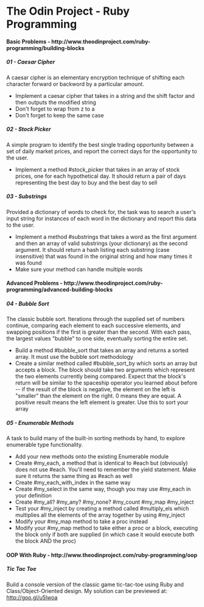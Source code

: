 # The Odin Project - Ruby Programming

<h4>Basic Problems - http://www.theodinproject.com/ruby-programming/building-blocks</h4>

<h5>01 - Caesar Cipher</h5>

  A caesar cipher is an elementary encryption technique of shifting each character forward or backword by a particular amount.
  <ul>
  <li>Implement a caesar cipher that takes in a string and the shift factor and then outputs the modified string</li>
  <li>Don't forget to wrap from z to a</li>
  <li>Don't forget to keep the same case</li>
  </ul>
  
<h5>02 - Stock Picker</h5>

  A simple program to identify the best single trading opportunity between a set of daily market prices, and report the correct days for the opportunity to the user.
  <ul>
  <li>Implement a method #stock_picker that takes in an array of stock prices, one for each hypothetical day. It should return a pair of days representing the best day to buy and the best day to sell</li>
  </ul>

<h5>03 - Substrings</h5>

  Provided a dictionary of words to check for, the task was to search a user's input string for instances of each word in the dictionary and report this data to the user.
  <ul>
  <li>Implement a method #substrings that takes a word as the first argument and then an array of valid substrings (your dictionary) as the second argument. It should return a hash listing each substring (case insensitive) that was found in the original string and how many times it was found</li>
  <li>Make sure your method can handle multiple words</li>
  </ul>

<h4>Advanced Problems - http://www.theodinproject.com/ruby-programming/advanced-building-blocks</h4>

<h5>04 - Bubble Sort</h5>

  The classic bubble sort. Iterations through the supplied set of numbers continue, comparing each element to each successive elements, and swapping positions if the first is greater than the second. With each pass, the largest values "bubble" to one side, eventually sorting the entire set.
  <ul>
  <li>Build a method #bubble_sort that takes an array and returns a sorted array. It must use the bubble sort methodology</li>
  <li>Create a similar method called #bubble_sort_by which sorts an array but accepts a block. The block should take two arguments which represent the two elements currently being compared. Expect that the block's return will be similar to the spaceship operator you learned about before -- if the result of the block is negative, the element on the left is "smaller" than the element on the right. 0 means they are equal. A positive result means the left element is greater. Use this to sort your array</li>
  </ul>

<h5>05 - Enumerable Methods</h5>

  A task to build many of the built-in sorting methods by hand, to explore enumerable type functionality.
  <ul>
  <li>Add your new methods onto the existing Enumerable module</li>
  <li>Create #my_each, a method that is identical to #each but (obviously) does not use #each. You'll need to remember the yield statement. Make sure it returns the same thing as #each as well</li>
  <li>Create #my_each_with_index in the same way</li>
  <li>Create #my_select in the same way, though you may use #my_each in your definition</li>
  <li>Create #my_all? #my_any? #my_none? #my_count #my_map #my_inject</li>
  <li>Test your #my_inject by creating a method called #multiply_els which multiplies all the elements of the array together by using #my_inject</li>
  <li>Modify your #my_map method to take a proc instead</li>
  <li>Modify your #my_map method to take either a proc or a block, executing the block only if both are supplied (in which case it would execute both the block AND the proc)</li>
  </ul>
  
  <h4>OOP With Ruby - http://www.theodinproject.com/ruby-programming/oop</h4>
  
<h5>Tic Tac Toe</h5>
  
  Build a console version of the classic game tic-tac-toe using Ruby and Class/Object-Oriented design. My solution can be previewed at: http://goo.gl/u5lwoa

